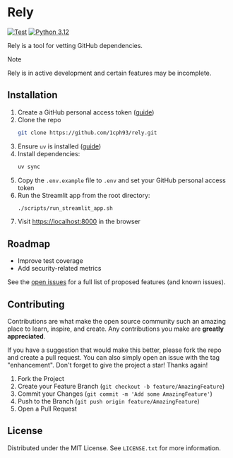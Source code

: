# Rely

[![Test](https://github.com/1cph93/rely/actions/workflows/test.yml/badge.svg?branch=main&event=push)](https://github.com/1cph93/rely/actions/workflows/test.yml)
[![Python 3.12](https://img.shields.io/badge/python-3.12-blue.svg)](https://www.python.org/downloads/release/python-312/)

Rely is a tool for vetting GitHub dependencies.

> [!NOTE]
>
> Rely is in active development and certain features may be incomplete.

## Installation

1. Create a GitHub personal access token ([guide](https://docs.github.com/en/authentication/keeping-your-account-and-data-secure/managing-your-personal-access-tokens))
2. Clone the repo
   ```sh
   git clone https://github.com/1cph93/rely.git
   ```
3. Ensure `uv` is installed ([guide](https://docs.astral.sh/uv/getting-started/installation/))
4. Install dependencies:
   ```sh
   uv sync
   ```
5. Copy the `.env.example` file to `.env` and set your GitHub personal access token
6. Run the Streamlit app from the root directory:
   ```sh
   ./scripts/run_streamlit_app.sh
   ```
7. Visit [https://localhost:8000](https://localhost:8000) in the browser


## Roadmap

- Improve test coverage
- Add security-related metrics

See the [open issues](https://github.com/1cph93/rely/issues) for a full list of proposed features (and known issues).


## Contributing

Contributions are what make the open source community such an amazing place to learn, inspire, and create. Any contributions you make are **greatly appreciated**.

If you have a suggestion that would make this better, please fork the repo and create a pull request. You can also simply open an issue with the tag "enhancement".
Don't forget to give the project a star! Thanks again!

1. Fork the Project
2. Create your Feature Branch (`git checkout -b feature/AmazingFeature`)
3. Commit your Changes (`git commit -m 'Add some AmazingFeature'`)
4. Push to the Branch (`git push origin feature/AmazingFeature`)
5. Open a Pull Request


## License

Distributed under the MIT License. See `LICENSE.txt` for more information.

